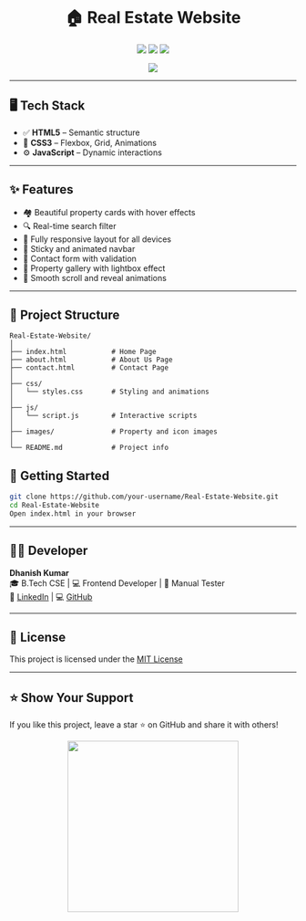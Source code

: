 
<h1 align="center">🏠 Real Estate Website</h1>

<p align="center">
  <img src="https://img.shields.io/badge/HTML5-E34F26?style=for-the-badge&logo=html5&logoColor=white" />
  <img src="https://img.shields.io/badge/CSS3-1572B6?style=for-the-badge&logo=css3&logoColor=white" />
  <img src="https://img.shields.io/badge/JavaScript-F7DF1E?style=for-the-badge&logo=javascript&logoColor=black" />
</p>

<p align="center">
  <img src="https://readme-typing-svg.demolab.com/?lines=Responsive+Real+Estate+Website;Built+with+HTML,+CSS+%26+JavaScript;&center=true&width=500&height=45" />
</p>

---
## 🖥️ Tech Stack

- ✅ **HTML5** – Semantic structure
- 🎨 **CSS3** – Flexbox, Grid, Animations
- ⚙️ **JavaScript** – Dynamic interactions

---

## ✨ Features

- 🏘️ Beautiful property cards with hover effects
- 🔍 Real-time search filter
- 📱 Fully responsive layout for all devices
- 🧭 Sticky and animated navbar
- 💬 Contact form with validation
- 📸 Property gallery with lightbox effect
- 🔄 Smooth scroll and reveal animations

---

## 📁 Project Structure

```
Real-Estate-Website/
│
├── index.html           # Home Page
├── about.html           # About Us Page
├── contact.html         # Contact Page
│
├── css/
│   └── styles.css       # Styling and animations
│
├── js/
│   └── script.js        # Interactive scripts
│
├── images/              # Property and icon images
│
└── README.md            # Project info
```


## 🚀 Getting Started

```bash
git clone https://github.com/your-username/Real-Estate-Website.git
cd Real-Estate-Website
Open index.html in your browser
```

---

## 🙋‍♂️ Developer

**Dhanish Kumar**  
🎓 B.Tech CSE | 💻 Frontend Developer | 🧪 Manual Tester  
🔗 [LinkedIn](https://linkedin.com/in/dhanish-kumar-533aaa173) | 💻 [GitHub](https://github.com/dhanishkumar)

---

## 📜 License

This project is licensed under the [MIT License](LICENSE)

---

## ⭐️ Show Your Support

If you like this project, leave a star ⭐ on GitHub and share it with others!

<p align="center">
  <img src="https://media.giphy.com/media/26AHONQ79FdWZhAI0/giphy.gif" width="300"/>
</p>
